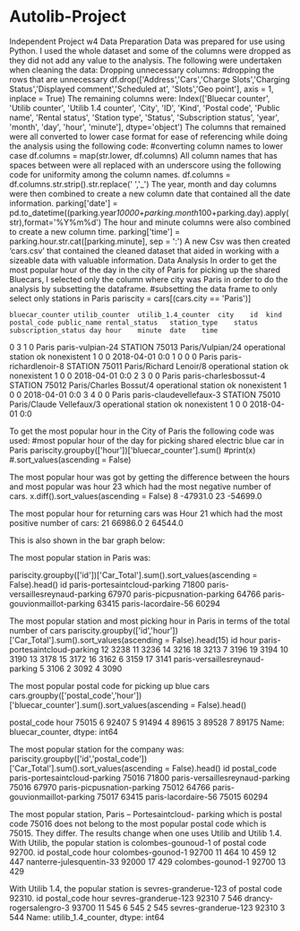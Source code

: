 # Autolib-Project
Independent Project w4
Data Preparation
Data was prepared for use using Python. I used the whole dataset and some of the columns were dropped as they did not add any value to the analysis. The following were undertaken when cleaning the data:
Dropping unnecessary columns:
#dropping the rows that are unnecessary 
df.drop(['Address','Cars','Charge Slots','Charging Status','Displayed comment','Scheduled at', 'Slots','Geo point'], axis = 1, inplace = True)
The remaining columns were:
Index(['Bluecar counter', 'Utilib counter', 'Utilib 1.4 counter', 'City', 'ID', 'Kind', 'Postal code', 'Public name', 'Rental status', 'Station type', 'Status', 'Subscription status', 'year', 'month', 'day', 'hour', 'minute'],  dtype='object')
The columns that remained were all converted to lower case format for ease of referencing while doing the analysis using the following code:
#converting column names to lower case
df.columns = map(str.lower, df.columns)
All column names that has spaces between were all replaced with an underscore using the following code for uniformity among the column names.
df.columns = df.columns.str.strip().str.replace(' ','_')
The year, month and day columns were then combined to create a new column date that contained all the date information.
parking['date'] = pd.to_datetime((parking.year*10000+parking.month*100+parking.day).apply(str),format='%Y%m%d')
The hour and minute columns were also combined to create a new column time.
parking['time'] = parking.hour.str.cat([parking.minute], sep = ':')
A new Csv was then created ‘cars.csv’ that contained the cleaned dataset that aided in working with a sizeable data with valuable information.
Data Analysis
In order to get the most popular hour of the day in the city of Paris for picking up the shared Bluecars, I selected only the column where city was Paris in order to do the analysis by subsetting the dataframe.
#subsetting the data frame to only select only stations in Paris
pariscity = cars[(cars.city == 'Paris')]

	bluecar_counter	utilib_counter	utilib_1.4_counter	city	id	kind	postal_code	public_name	rental_status	station_type	status	subscription_status	day	hour	minute	date	time
0	3	1	0	Paris	paris-vulpian-24	STATION	75013	Paris/Vulpian/24	operational	station	ok	nonexistent	1	0	0	2018-04-01	0:0
1	0	0	0	Paris	paris-richardlenoir-8	STATION	75011	Paris/Richard Lenoir/8	operational	station	ok	nonexistent	1	0	0	2018-04-01	0:0
2	3	0	0	Paris	paris-charlesbossut-4	STATION	75012	Paris/Charles Bossut/4	operational	station	ok	nonexistent	1	0	0	2018-04-01	0:0
3	4	0	0	Paris	paris-claudevellefaux-3	STATION	75010	Paris/Claude Vellefaux/3	operational	station	ok	nonexistent	1	0	0	2018-04-01	0:0

To get the most popular hour in the City of Paris the following code was used:
#most popular hour of the day for picking shared electric blue car in Paris
pariscity.groupby(['hour'])['bluecar_counter'].sum()
#print(x)
#.sort_values(ascending = False)

The most popular hour was got by getting the difference between the hours and most popular was hour 23 which had the most negative number of cars.
x.diff().sort_values(ascending = False)
8    -47931.0
23   -54699.0

The most popular hour for returning cars was Hour 21 which had the most positive number of cars:
21    66986.0
2     64544.0

This is also shown in the bar graph below:
 
The most popular station in Paris was:

pariscity.groupby(['id'])['Car_Total'].sum().sort_values(ascending = False).head()
id
paris-portesaintcloud-parking      71800
paris-versaillesreynaud-parking    67970
paris-picpusnation-parking         64766
paris-gouvionmaillot-parking       63415
paris-lacordaire-56                60294


The most popular station and most picking hour in Paris in terms of the total number of cars
pariscity.groupby(['id','hour'])['Car_Total'].sum().sort_values(ascending = False).head(15)
id                               hour
paris-portesaintcloud-parking    12      3238
                                 11      3236
                                 14      3216
                                 18      3213
                                 7       3196
                                 19      3194
                                 10      3190
                                 13      3178
                                 15      3172
                                 16      3162
                                 6       3159
                                 17      3141
paris-versaillesreynaud-parking  5       3106
                                 2       3092
                                 4       3090

The most popular postal code for picking up blue cars
cars.groupby(['postal_code','hour'])['bluecar_counter'].sum().sort_values(ascending = False).head()

postal_code  hour
75015        6       92407
             5       91494
             4       89615
             3       89528
             7       89175
Name: bluecar_counter, dtype: int64

The most popular station for the company was:
pariscity.groupby(['id','postal_code'])['Car_Total'].sum().sort_values(ascending = False).head()
id                               postal_code
paris-portesaintcloud-parking    75016          71800
paris-versaillesreynaud-parking  75016          67970
paris-picpusnation-parking       75012          64766
paris-gouvionmaillot-parking     75017          63415
paris-lacordaire-56              75015          60294

The most popular station, Paris – Portesaintcloud- parking which is postal code 75016 does not belong to the most popular postal code which is 75015. They differ.
The results change when one uses Utilib and Utilib 1.4. With Utilib, the popular station is colombes-gounoud-1 of postal code 92700.
id                        postal_code  hour
colombes-gounod-1         92700        11      464
                                       10      459
                                       12      447
nanterre-julesquentin-33  92000        17      429
colombes-gounod-1         92700        13      429

With Utilib 1.4, the popular station is sevres-granderue-123 of postal code 92310.
id                      postal_code  hour
sevres-granderue-123    92310        7       546
drancy-rogersalengro-3  93700        11      545
                                     6       545
                                     2       545
sevres-granderue-123    92310        3       544
Name: utilib_1.4_counter, dtype: int64

